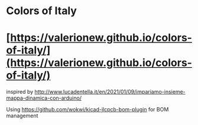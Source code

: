 # Colors of Italy

# [https://valerionew.github.io/colors-of-italy/](https://valerionew.github.io/colors-of-italy/)

inspired by http://www.lucadentella.it/en/2021/01/09/impariamo-insieme-mappa-dinamica-con-arduino/

Using https://github.com/wokwi/kicad-jlcpcb-bom-plugin for BOM management

